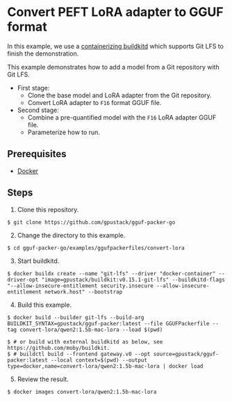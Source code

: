 # Convert PEFT LoRA adapter to GGUF format

In this example, we use
a [containerizing buildkitd](https://hub.docker.com/repository/docker/thxCode/buildkit/tags) which supports Git LFS to
finish the demonstration.

This example demonstrates how to add a model from a Git repository with Git LFS.

- First stage:
    - Clone the base model and LoRA adapter from the Git repository.
    - Convert LoRA adapter to `F16` format GGUF file.
- Second stage:
    - Combine a pre-quantified model with the `F16` LoRA adapter GGUF file.
    - Parameterize how to run.

## Prerequisites

- [Docker](https://docs.docker.com/engine/install/)

## Steps

1. Clone this repository.

```shell
$ git clone https://github.com/gpustack/gguf-packer-go
```

2. Change the directory to this example.

```shell
$ cd gguf-packer-go/examples/ggufpackerfiles/convert-lora
```

3. Start buildkitd.

```shell
$ docker buildx create --name "git-lfs" --driver "docker-container" --driver-opt "image=gpustack/buildkit:v0.15.1-git-lfs" --buildkitd-flags "--allow-insecure-entitlement security.insecure --allow-insecure-entitlement network.host" --bootstrap 
```   

4. Build this example.

```shell
$ docker build --builder git-lfs --build-arg BUILDKIT_SYNTAX=gpustack/gguf-packer:latest --file GGUFPackerfile --tag convert-lora/qwen2:1.5b-mac-lora --load $(pwd)

$ # or build with external buildkitd as below, see https://github.com/moby/buildkit.
$ # buildctl build --frontend gateway.v0 --opt source=gpustack/gguf-packer:latest --local context=$(pwd) --output type=docker,name=convert-lora/qwen2:1.5b-mac-lora | docker load
```

5. Review the result.

```shell
$ docker images convert-lora/qwen2:1.5b-mac-lora
```
